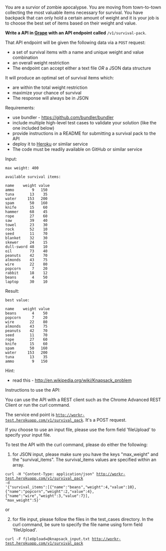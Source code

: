 You are a survior of zombie apocalypse. You are moving from town-to-town collecting the most valuable items necessary for survival. You have backpack that can only hold a certain amount of weight and it is your job is to choose the best set of items based on their weight and value.

**Write a API in [Grape](https://github.com/intridea/grape) with an API endpoint called** <code>/v1/survival-pack</code>.

That API endpoint will be given the following data via a <code>POST</code> request:

* a set of survival items with a name and unique weight and value combination
* an overall weight restriction
* The endpoint can accept either a text file _OR_ a JSON data structure

It will produce an optimal set of survival items which:

* are within the total weight restriction
* maximize your chance of survival
* The response will always be in JSON

Requirements:

* use bundler - https://github.com/bundler/bundler
* include multiple high-level test cases to validate your solution (like the one included below)
* provide instructions in a README for submitting a survival pack to the API
* deploy it to [Heroku](https://id.heroku.com/login) or similar service
* The code must be readily available on GitHub or similar service

Input:

    max weight: 400

    available survival items:

    name    weight value
    ammo        9   150
    tuna       13    35
    water     153   200
    spam       50   160
    knife      15    60
    hammer     68    45
    rope       27    60
    saw        39    40
    towel      23    30
    rock       52    10
    seed       11    70
    blanket    32    30
    skewer     24    15
    dull-sword 48    10
    oil        73    40
    peanuts    42    70
    almonds    43    75
    wire       22    80
    popcorn     7    20
    rabbit     18    12
    beans       4    50
    laptop     30    10

Result:

    best value:

    name    weight value
    beans       4    50
    popcorn     7    20
    wire       22    80
    almonds    43    75
    peanuts    42    70
    seed       11    70
    rope       27    60
    knife      15    60
    spam       50   160
    water     153   200
    tuna       13    35
    ammo        9   150

Hint:

* read this - http://en.wikipedia.org/wiki/Knapsack_problem


Instructions to use the API:

You can use the API with a REST client such as the Chrome Advanced REST Client or run the curl command.

The service end point is <code>http://workr-test.herokuapp.com/v1/survival_pack</code>.  It's a POST request.

If you choose to use an input file, please use the form field 'fileUpload' to specify your input file.

To test the API with the curl command, please do either the following:

1) for JSON input, please make sure you have the keys "max_weight" and the "survival_items".  The survival_items values are specified within an array.

<code>curl -H  "Content-Type: application/json" http://workr-test.herokuapp.com/v1/survival_pack -d '{"survival_items":[{"name":"beans","weight":4,"value":10},{"name":"popcorn","weight":2,"value":4},{"name":"wire","weight":3,"value":7}], "max_weight":5}'</code>

or

2) for file input, please follow the files in the test_cases directory.  In the curl command, be sure to specify the file name using form field 'fileUpload'.

<code>curl -F fileUpload=@knapsack_input.txt http://workr-test.herokuapp.com/v1/survival_pack</code>

